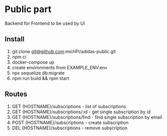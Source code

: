 # Public part
Backend for Frontend to be used by UI

## Install
1. git clone git@github.com:michPl/adidas-public.git
2. npm ci
3. docker-compose up
4. create environments from EXAMPLE_ENV.env
5. npx sequelize db:migrate
6. npm run build && npm start


## Routes
1. GET {HOSTNAME}/subscriptions       - list of subscriptions
2. GET {HOSTNAME}/subscriptions/:id   - get single subscription by id
3. GET {HOSTNAME}/subscriptions/find  - find single subscription by email
4. POST {HOSTNAME}/subscriptions      - create subscription
5. DEL {HOSTNAME}/subscriptions       - remove subscription

